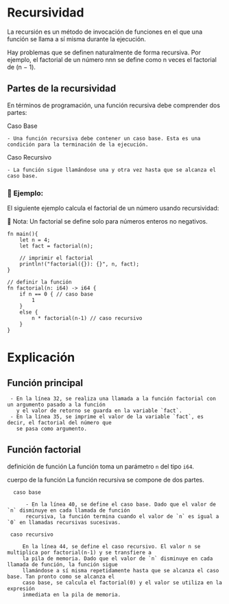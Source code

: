 # Recursividad

La recursión es un método de invocación de funciones en el que una función se
llama a sí misma durante la ejecución.

Hay problemas que se definen naturalmente de forma recursiva. Por ejemplo, el factorial
de un número nnn se define como n veces el factorial de (n − 1).

## Partes de la recursividad

En términos de programación, una función recursiva debe comprender dos partes:

Caso Base

    - Una función recursiva debe contener un caso base. Esta es una condición para la terminación de la ejecución.

Caso Recursivo
                
    - La función sigue llamándose una y otra vez hasta que se alcanza el caso base.

### 📎 Ejemplo:

El siguiente ejemplo calcula el factorial de un número usando recursividad:

📝 Nota: Un factorial se define solo para números enteros no negativos.

```rust, editable
fn main(){
    let n = 4;
    let fact = factorial(n);

    // imprimir el factorial
    println!("factorial({}): {}", n, fact);
}

// definir la función
fn factorial(n: i64) -> i64 {
    if n == 0 { // caso base
        1
    }
    else {
        n * factorial(n-1) // caso recursivo
    }
}
```

# Explicación

## Función principal

     - En la línea 32, se realiza una llamada a la función factorial con un argumento pasado a la función
       y el valor de retorno se guarda en la variable `fact`.
     - En la línea 35, se imprime el valor de la variable `fact`, es decir, el factorial del número que
       se pasa como argumento.

## Función factorial

 definición de función
     La función toma un parámetro `n` del tipo `i64`.

 cuerpo de la función
 	 La función recursiva se compone de dos partes.

      caso base

          - En la línea 40, se define el caso base. Dado que el valor de `n` disminuye en cada llamada de función
          recursiva, la función termina cuando el valor de `n` es igual a `0` en llamadas recursivas sucesivas.
	
	 caso recursivo

    	 En la línea 44, se define el caso recursivo. El valor n se multiplica por factorial(n-1) y se transfiere a
    	 la pila de memoria. Dado que el valor de `n` disminuye en cada llamada de función, la función sigue
    	 llamándose a sí misma repetidamente hasta que se alcanza el caso base. Tan pronto como se alcanza el
    	 caso base, se calcula el factorial(0) y el valor se utiliza en la expresión
    	 inmediata en la pila de memoria.